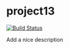 # project13

[![Build Status](https://travis-ci.com/mukunzidd/project13.svg?branch=develop)](https://travis-ci.com/mukunzidd/project13)

Add a nice description
